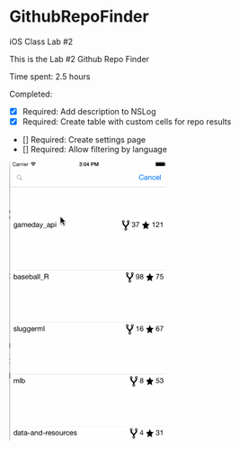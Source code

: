 # GithubRepoFinder
iOS Class Lab #2

This is the Lab #2 Github Repo Finder

Time spent: 2.5 hours

Completed:

* [x] Required: Add description to NSLog
* [x] Required: Create table with custom cells for repo results
* [] Required: Create settings page
* [] Required: Allow filtering by language

![Video Walkthrough](walkthrough.gif)
